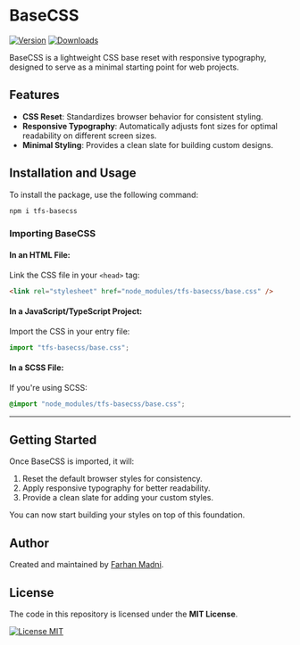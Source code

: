 # BaseCSS

[![Version](https://img.shields.io/npm/v/tfs-basecss.svg)](https://www.npmjs.com/package/tfs-basecss)
[![Downloads](https://img.shields.io/npm/dm/tfs-basecss)](https://www.npmjs.com/package/tfs-basecss)

BaseCSS is a lightweight CSS base reset with responsive typography, designed to serve as a minimal starting point for web projects.

## Features

- **CSS Reset**: Standardizes browser behavior for consistent styling.
- **Responsive Typography**: Automatically adjusts font sizes for optimal readability on different screen sizes.
- **Minimal Styling**: Provides a clean slate for building custom designs.

## Installation and Usage

To install the package, use the following command:

```bash
npm i tfs-basecss
```

### Importing BaseCSS

#### In an HTML File:

Link the CSS file in your `<head>` tag:

```html
<link rel="stylesheet" href="node_modules/tfs-basecss/base.css" />
```

#### In a JavaScript/TypeScript Project:

Import the CSS in your entry file:

```javascript
import "tfs-basecss/base.css";
```

#### In a SCSS File:

If you're using SCSS:

```scss
@import "node_modules/tfs-basecss/base.css";
```

---

## Getting Started

Once BaseCSS is imported, it will:

1. Reset the default browser styles for consistency.
2. Apply responsive typography for better readability.
3. Provide a clean slate for adding your custom styles.

You can now start building your styles on top of this foundation.

## Author

Created and maintained by [Farhan Madni](https://github.com/MFM-347).

## License

The code in this repository is licensed under the **MIT License**.

[![License MIT](https://img.shields.io/badge/License-MIT-green.svg)](https://opensource.org/licenses/MIT)
